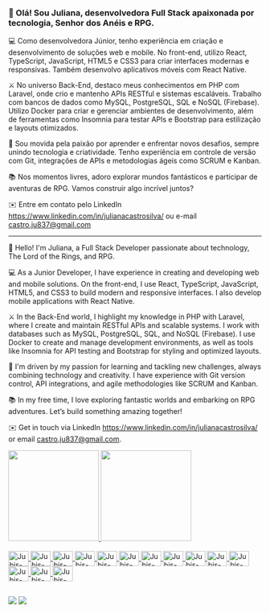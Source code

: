 ### 👋 Olá! Sou Juliana, desenvolvedora Full Stack apaixonada por tecnologia, Senhor dos Anéis e RPG.

💻 Como desenvolvedora Júnior, tenho experiência em criação e desenvolvimento de soluções web e mobile. No front-end, utilizo React, TypeScript, JavaScript, HTML5 e CSS3 para criar interfaces modernas e responsivas. Também desenvolvo aplicativos móveis com React Native.

⚔️  No universo Back-End, destaco meus conhecimentos em PHP com Laravel, onde crio e mantenho APIs RESTful e sistemas escaláveis. Trabalho com bancos de dados como MySQL, PostgreSQL, SQL e NoSQL (Firebase). Utilizo Docker para criar e gerenciar ambientes de desenvolvimento, além de ferramentas como Insomnia para testar APIs e Bootstrap para estilização e layouts otimizados.

🌟 Sou movida pela paixão por aprender e enfrentar novos desafios, sempre unindo tecnologia e criatividade. Tenho experiência em controle de versão com Git, integrações de APIs e metodologias ágeis como SCRUM e Kanban.

📚 Nos momentos livres, adoro explorar mundos fantásticos e participar de aventuras de RPG. Vamos construir algo incrível juntos?

✉️ Entre em contato pelo LinkedIn https://www.linkedin.com/in/julianacastrosilva/ ou e-mail castro.ju837@gmail.com 

-----------------------------------------------------------------------------------------------------------------------------------------------------------------------------------

👋 Hello! I'm Juliana, a Full Stack Developer passionate about technology, The Lord of the Rings, and RPG.

💻 As a Junior Developer, I have experience in creating and developing web and mobile solutions. On the front-end, I use React, TypeScript, JavaScript, HTML5, and CSS3 to build modern and responsive interfaces. I also develop mobile applications with React Native.

⚔️ In the Back-End world, I highlight my knowledge in PHP with Laravel, where I create and maintain RESTful APIs and scalable systems. I work with databases such as MySQL, PostgreSQL, SQL, and NoSQL (Firebase). I use Docker to create and manage development environments, as well as tools like Insomnia for API testing and Bootstrap for styling and optimized layouts.

🌟 I'm driven by my passion for learning and tackling new challenges, always combining technology and creativity. I have experience with Git version control, API integrations, and agile methodologies like SCRUM and Kanban.

📚 In my free time, I love exploring fantastic worlds and embarking on RPG adventures. Let’s build something amazing together!

✉️ Get in touch via LinkedIn https://www.linkedin.com/in/julianacastrosilva/ or email castro.ju837@gmail.com.

<div>
  <a href="https://github.com/devjubis">
  <img height="180em" src="https://github-readme-stats.vercel.app/api?username=devjubis&show_icons=true&theme=cobalt&include_all_commits=true&count_private=true"/>
  <img height="180em" src="https://github-readme-stats.vercel.app/api/top-langs/?username=devjubis&layout=compact&langs_count=7&theme=cobalt"/>
</div>

  
  <div style="display: inline_block"><br>  
    <img align="center" alt="Jubis-PHP" height="30" width="40" src="https://cdn.jsdelivr.net/gh/devicons/devicon@latest/icons/php/php-original.svg">
    <img align="center" alt="Jubis-Laravel" height="30" width="40" src="https://cdn.jsdelivr.net/gh/devicons/devicon@latest/icons/laravel/laravel-original-wordmark.svg">
    <img align="center" alt="Jubis-Bootstrap" height="30" width="40" src="https://cdn.jsdelivr.net/gh/devicons/devicon@latest/icons/jquery/jquery-original-wordmark.svg">
    <img align="center" alt="Jubis-Postgresql" height="30" width="40" src="https://cdn.jsdelivr.net/gh/devicons/devicon@latest/icons/postgresql/postgresql-original-wordmark.svg">
    <img align="center" alt="Jubis-MySQL" height="30" width="40" src="https://cdn.jsdelivr.net/gh/devicons/devicon@latest/icons/mysql/mysql-original-wordmark.svg">
    <img align="center" alt="Jubis-Firebase" height="30" width="40" src="https://cdn.jsdelivr.net/gh/devicons/devicon@latest/icons/firebase/firebase-original-wordmark.svg">
    <img align="center" alt="Jubis-Js" height="30" width="40" src="https://cdn.jsdelivr.net/gh/devicons/devicon@latest/icons/javascript/javascript-plain.svg">
    <img align="center" alt="Jubis-TypeScript" height="30" width="40" src="https://cdn.jsdelivr.net/gh/devicons/devicon@latest/icons/typescript/typescript-plain.svg">
    <img align="center" alt="Jubis-React" height="30" width="40" src="https://cdn.jsdelivr.net/gh/devicons/devicon@latest/icons/react/react-original-wordmark.svg">
    <img align="center" alt="Jubis-HTML" height="30" width="40" src="https://cdn.jsdelivr.net/gh/devicons/devicon@latest/icons/html5/html5-plain-wordmark.svg">
    <img align="center" alt="Jubis-CSS" height="30" width="40" src="https://cdn.jsdelivr.net/gh/devicons/devicon@latest/icons/css3/css3-plain-wordmark.svg">
    <img align="center" alt="Jubis-Docker" height="30" width="40" src="https://cdn.jsdelivr.net/gh/devicons/devicon@latest/icons/docker/docker-original-wordmark.svg">
    <img align="center" alt="Jubis-Git" height="30" width="40" src="https://cdn.jsdelivr.net/gh/devicons/devicon@latest/icons/insomnia/insomnia-plain-wordmark.svg">
    <img align="center" alt="Jubis-Insomnia" height="30" width="40" src="https://cdn.jsdelivr.net/gh/devicons/devicon@latest/icons/git/git-original-wordmark.svg">
   
                    
    
  </div>
  
  ##
  
  <div> 

  <a href = "mailto:castro.ju837@gmail.com"><img src="https://img.shields.io/badge/-Gmail-%23333?style=for-the-badge&logo=gmail&logoColor=white" target="_blank"></a>
  <a href="https://www.linkedin.com/in/juliana-castro-481a44134" target="_blank"><img src="https://img.shields.io/badge/-LinkedIn-%230077B5?style=for-the-badge&logo=linkedin&logoColor=white" target="_blank"></a> 
</div>
